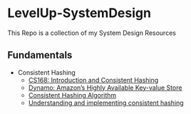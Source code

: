 # LevelUp-SystemDesign
This Repo is a collection of my System Design Resources

## Fundamentals
- Consistent Hashing
  - [CS168: Introduction and Consistent Hashing](https://web.stanford.edu/class/cs168/l/l1.pdf)
  - [Dynamo: Amazon’s Highly Available Key-value Store ](https://www.allthingsdistributed.com/files/amazon-dynamo-sosp2007.pdf)
  - [Consistent Hashing Algorithm](http://highscalability.com/blog/2023/2/22/consistent-hashing-algorithm.html#:~:text=Consistent%20hashing%20is%20a%20distributed,of%20nodes%20changes%20%5B4%5D.)
  - [Understanding and implementing consistent hashing](https://arpitbhayani.me/blogs/consistent-hashing/)
    
